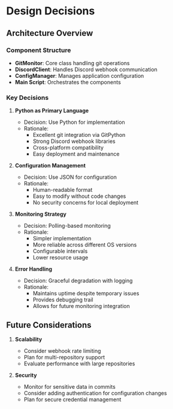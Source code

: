 # Design Decisions

## Architecture Overview

### Component Structure
- **GitMonitor**: Core class handling git operations
- **DiscordClient**: Handles Discord webhook communication
- **ConfigManager**: Manages application configuration
- **Main Script**: Orchestrates the components

### Key Decisions

1. **Python as Primary Language**
   - Decision: Use Python for implementation
   - Rationale: 
     - Excellent git integration via GitPython
     - Strong Discord webhook libraries
     - Cross-platform compatibility
     - Easy deployment and maintenance

2. **Configuration Management**
   - Decision: Use JSON for configuration
   - Rationale:
     - Human-readable format
     - Easy to modify without code changes
     - No security concerns for local deployment

3. **Monitoring Strategy**
   - Decision: Polling-based monitoring
   - Rationale:
     - Simpler implementation
     - More reliable across different OS versions
     - Configurable intervals
     - Lower resource usage

4. **Error Handling**
   - Decision: Graceful degradation with logging
   - Rationale:
     - Maintains uptime despite temporary issues
     - Provides debugging trail
     - Allows for future monitoring integration

## Future Considerations

1. **Scalability**
   - Consider webhook rate limiting
   - Plan for multi-repository support
   - Evaluate performance with large repositories

2. **Security**
   - Monitor for sensitive data in commits
   - Consider adding authentication for configuration changes
   - Plan for secure credential management 